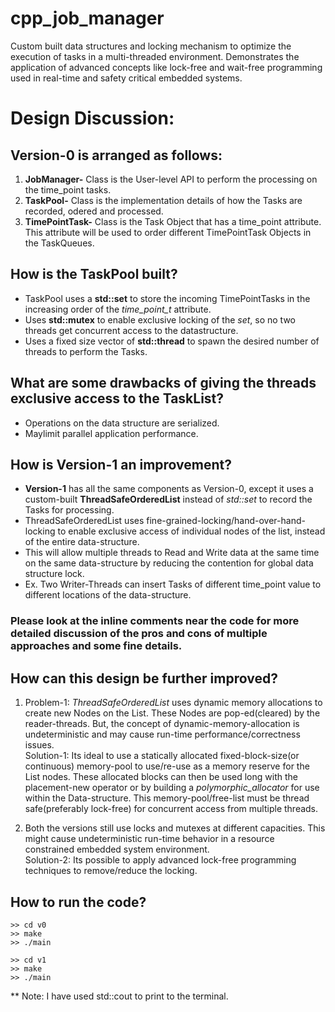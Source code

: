 # cpp_job_manager
Custom built data structures and locking mechanism to optimize the execution of tasks in a multi-threaded environment. Demonstrates the application of advanced concepts like lock-free and wait-free programming used in real-time and safety critical embedded systems.


# Design Discussion:  

## **Version-0** is arranged as follows:
1. **JobManager-** Class is the User-level API to perform the processing on the time_point tasks.
2. **TaskPool-** Class is the implementation details of how the Tasks are recorded, odered and processed.
3. **TimePointTask-** Class is the Task Object that has a time_point attribute. This attribute will be used to order different TimePointTask Objects in the TaskQueues.  

## How is the TaskPool built?
- TaskPool uses a **std::set** to store the incoming TimePointTasks in the increasing order of the *time_point_t* attribute.
- Uses **std::mutex** to enable exclusive locking of the *set*, so no two threads get concurrent access to the datastructure.
- Uses a fixed size vector of **std::thread** to spawn the desired number of threads to perform the Tasks.  

## What are some drawbacks of giving the threads exclusive access to the TaskList?
- Operations on the data structure are serialized.
- Maylimit parallel application performance.  

## How is Version-1 an improvement?
- **Version-1** has all the same components as Version-0, except it uses a custom-built **ThreadSafeOrderedList** instead of *std::set* to record the Tasks for processing.
- ThreadSafeOrderedList uses fine-grained-locking/hand-over-hand-locking to enable exclusive access of individual nodes of the list, instead of the entire data-structure.
- This will allow multiple threads to Read and Write data at the same time on the same data-structure by reducing the contention for global data structure lock.
- Ex. Two Writer-Threads can insert Tasks of different time_point value to different locations of the data-structure.  

### **Please look at the inline comments near the code for more detailed discussion of the pros and cons of multiple approaches and some fine details.**

## How can this design be further improved?
1. Problem-1: *ThreadSafeOrderedList* uses dynamic memory allocations to create new Nodes on the List. These Nodes are pop-ed(cleared) by the reader-threads. But, the concept of dynamic-memory-allocation is undeterministic and may cause run-time performance/correctness issues.  
Solution-1: Its ideal to use a statically allocated fixed-block-size(or continuous) memory-pool to use/re-use as a memory reserve for the List nodes. These allocated blocks can then be used long with the placement-new operator or by building a *polymorphic_allocator* for use within the Data-structure. This memory-pool/free-list must be thread safe(preferably lock-free) for concurrent access from multiple threads.

2. Both the versions still use locks and mutexes at different capacities. This might cause undeterministic run-time behavior in a resource constrained embedded system environment.  
Solution-2: Its possible to apply advanced lock-free programming techniques to remove/reduce the locking.  


## How to run the code?
```
>> cd v0
>> make
>> ./main

>> cd v1
>> make
>> ./main
```

** Note: I have used std::cout to print to the terminal. 
